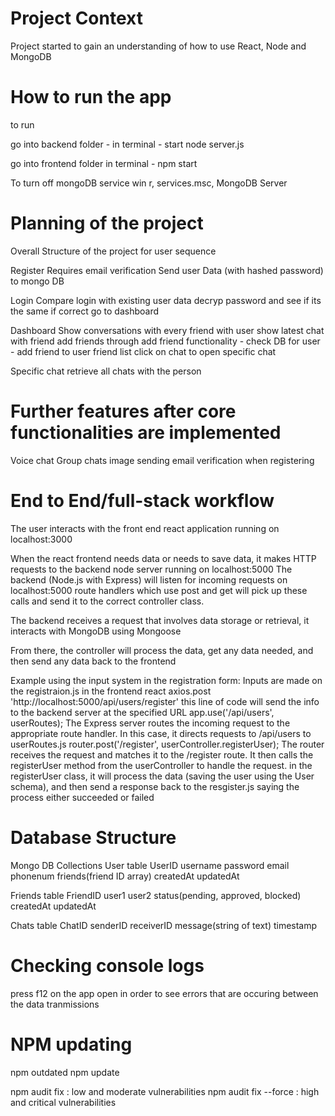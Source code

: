 # Project Context
Project started to gain an understanding of how to use React, Node and MongoDB

# How to run the app
to run

go into backend folder - 
in terminal - start node server.js

go into frontend folder
in terminal - npm start

To turn off mongoDB service
win r, services.msc, MongoDB Server


# Planning of the project
Overall Structure of the project for user sequence

Register
Requires email verification
Send user Data (with hashed password) to mongo DB

Login
Compare login with existing user data
decryp password and see if its the same
if correct go to dashboard

Dashboard
Show conversations with every friend with user
show latest chat with friend
add friends through add friend functionality - check DB for user - add friend to user friend list
click on chat to open specific chat

Specific chat
retrieve all chats with the person

# Further features after core functionalities are implemented
Voice chat
Group chats
image sending
email verification when registering


# End to End/full-stack workflow
The user interacts with the front end react application running on localhost:3000

When the react frontend needs data or needs to save data, it makes HTTP requests to the backend node server running on localhost:5000
The backend (Node.js with Express) will listen for incoming requests on localhost:5000 
route handlers which use post and get will pick up these calls and send it to the correct controller class.

The backend receives a request that involves data storage or retrieval, it interacts with MongoDB using Mongoose

From there, the controller will process the data, get any data needed, and then send any data back to the frontend


Example using the input system in the registration form:
Inputs are made on the registraion.js in the frontend react
axios.post 'http://localhost:5000/api/users/register' this line of code will send the info to the backend server at the specified URL
app.use('/api/users', userRoutes); The Express server routes the incoming request to the appropriate route handler. In this case, it directs requests to /api/users to userRoutes.js
router.post('/register', userController.registerUser); The router receives the request and matches it to the /register route. It then calls the registerUser method from the userController to handle the request.
in the registerUser class, it will process the data (saving the user using the User schema), and then send a response back to the resgister.js saying the process either succeeded or failed



# Database Structure
Mongo DB Collections
User table
UserID username password email phonenum friends(friend ID array) createdAt updatedAt

Friends table
FriendID user1 user2 status(pending, approved, blocked) createdAt updatedAt

Chats table
ChatID senderID receiverID message(string of text) timestamp

# Checking console logs
press f12 on the app open in order to see errors that are occuring between the data tranmissions

# NPM updating
npm outdated
npm update

npm audit fix : low and moderate vulnerabilities
npm audit fix --force : high and critical vulnerabilities

